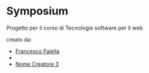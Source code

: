 # Symposium

Progetto per il corso di Tecnologie software per il web

creato da:
- [Francesco Faiella](https://github.com/FaiellaFrancesco)
- [](https://github.com/Marco-Brescia)
- [Nome Creatore 3](https://github.com/GiuseppeGambardella)
